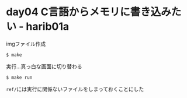# day04 C言語からメモリに書き込みたい - harib01a

imgファイル作成

```
$ make
```

実行...真っ白な画面に切り替わる

```
$ make run
```

`ref/`には実行に関係ないファイルをしまっておくことにした

